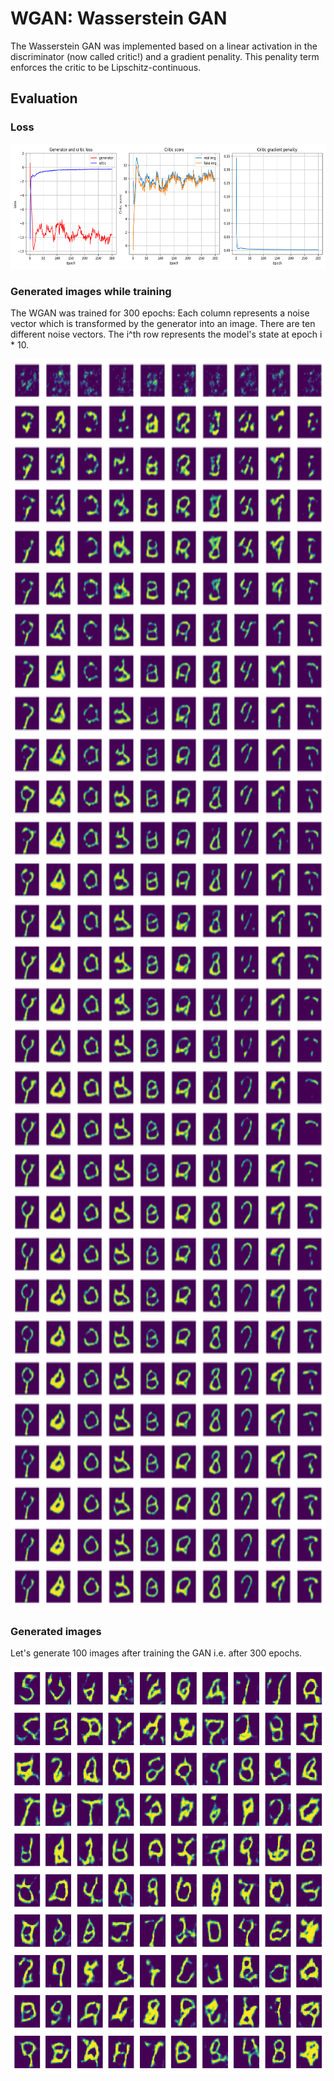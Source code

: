 # WGAN: Wasserstein GAN
The Wasserstein GAN was implemented based on a linear activation in the discriminator (now called critic!) and a gradient penality.
This penality term enforces the critic to be Lipschitz-continuous.

## Evaluation

### Loss

<img src="./plots/Loss_GradientPenality.png" width="650" height="200">

### Generated images while training
The WGAN was trained for 300 epochs:
Each column represents a noise vector which is transformed by the generator into an image.
There are ten different noise vectors.
The i^th row represents the model's state at epoch i * 10.

<img src="./plots/GeneratedImgsWhileTraining.png" width="650" height="2000">

### Generated images
Let's generate 100 images after training the GAN i.e. after 300 epochs.

<img src="./plots/GenerateImgs.png" width="650" height="650">
